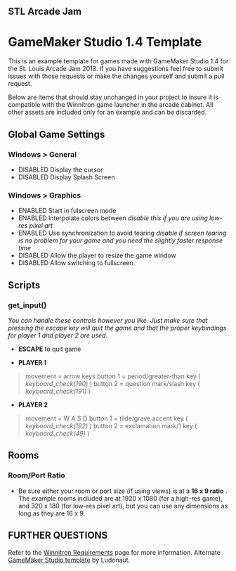 ## STL Arcade Jam 
# GameMaker Studio 1.4 Template

This is an example template for games made with GameMaker Studio 1.4 for the St. Louis Arcade Jam 2018. If you have suggestions feel free to submit issues with those requests or make the changes yourself and submit a pull request.

Below are items that should stay unchanged in your project to insure it is compatible with the Winnitron game launcher in the arcade cabinet.  All other assets are included only for an example and can be discarded.


## Global Game Settings

### Windows > General

* DISABLED Display the cursor
* DISABLED Display Splash Screen

### Windows > Graphics

* ENABLED Start in fulscreen mode
* ENABLED Interpolate colors between 
*disable this if you are using low-res pixel art*
* ENABLED Use synchronization to avoid tearing
*disable if screen tearing is no problem for your game and you need the slightly faster response time*
* DISABLED Allow the player to resize the game window
* DISABLED Allow switching to fullscreen


## Scripts
### get_input()
*You can handle these controls however you like. Just make sure that pressing the escape key will quit the game and that the proper keybindings for player 1 and player 2 are used.*

* **ESCAPE** to quit game

* **PLAYER 1**
> movement = arrow keys
> button 1 = period/greater-than key ( *keyboard_check(190)* )
> button 2 = question mark/slash key ( *keyboard_check(191)* )

* **PLAYER 2**
> movement = W A S D
> button 1 = tilde/grave accent key ( *keyboard_check(192)* )
> button 2 = exclamation mark/1 key ( *keyboard_check(49)* )


## Rooms
### Room/Port Ratio

* Be sure either your room or port size (if using views) is at a **16 x 9 ratio** .  The example rooms included are at 1920 x 1080 (for a high-res game), and 320 x 180 (for low-res pixel art), but you can use any dimensions as long as they are 16 x 9.


## FURTHER QUESTIONS
Refer to the [Winnitron Requirements](https://github.com/winnitron/WinnitronLauncher/wiki/Requirements-for-Winnitron-Games) page for more information.
Alternate [GameMaker Studio template](https://github.com/Ludonaut/Winnitron-Templates/tree/master/GameMaker%20Studio) by Ludonaut.